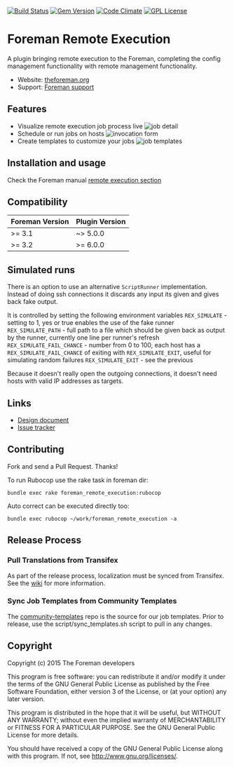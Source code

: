 [![Build Status](https://img.shields.io/jenkins/s/http/ci.theforeman.org/test_plugin_foreman_remote_execution_master.svg)](http://ci.theforeman.org/job/test_plugin_foreman_remote_execution_master)
[![Gem Version](https://img.shields.io/gem/v/foreman_remote_execution.svg)](https://rubygems.org/gems/foreman_remote_execution)
[![Code Climate](https://codeclimate.com/github/theforeman/foreman_remote_execution/badges/gpa.svg)](https://codeclimate.com/github/theforeman/foreman_remote_execution)
[![GPL License](https://img.shields.io/github/license/theforeman/foreman_remote_execution.svg)](https://github.com/theforeman/foreman_remote_execution/blob/master/LICENSE)

# Foreman Remote Execution

A plugin bringing remote execution to the Foreman, completing the config
management functionality with remote management functionality.

* Website: [theforeman.org](http://theforeman.org)
* Support: [Foreman support](http://theforeman.org/support.html)

## Features

* Visualize remote execution job process live
![job detail](http://theforeman.org/plugins/foreman_remote_execution/0.0/job_detail_1.png)
* Schedule or run jobs on hosts
![invocation form](http://theforeman.org/plugins/foreman_remote_execution/0.0/invocation_form.png)
* Create templates to customize your jobs
![job templates](http://theforeman.org/plugins/foreman_remote_execution/0.0/job_template_form.png)

## Installation and usage

Check the Foreman manual [remote execution section](http://theforeman.org/plugins/foreman_remote_execution/)

## Compatibility

| Foreman Version | Plugin Version |
| --------------- | -------------- |
| >= 3.1          | ~> 5.0.0       |
| >= 3.2          | >= 6.0.0       |

## Simulated runs
There is an option to use an alternative `ScriptRunner` implementation. Instead of doing ssh connections it discards any input its given and gives back fake output.

It is controlled by setting the following environment variables
`REX_SIMULATE` - setting to 1, yes or true enables the use of the fake runner
`REX_SIMULATE_PATH` - full path to a file which should be given back as output by the runner, currently one line per runner's refresh
`REX_SIMULATE_FAIL_CHANCE` - number from 0 to 100, each host has a `REX_SIMULATE_FAIL_CHANCE` of exiting with `REX_SIMULATE_EXIT`, useful for simulating random failures
`REX_SIMULATE_EXIT` - see the previous

Because it doesn't really open the outgoing connections, it doesn't need hosts with valid IP addresses as targets.

## Links

* [Design document](http://theforeman.github.io/foreman_remote_execution/design/)
* [Issue tracker](http://projects.theforeman.org/projects/foreman_remote_execution)

## Contributing

Fork and send a Pull Request. Thanks!

To run Rubocop use the rake task in foreman dir:

    bundle exec rake foreman_remote_execution:rubocop

Auto correct can be executed directly too:

    bundle exec rubocop ~/work/foreman_remote_execution -a

## Release Process

### Pull Translations from Transifex

As part of the release process, localization must be synced from Transifex. See the [wiki](http://projects.theforeman.org/projects/foreman/wiki/How_to_Create_a_Plugin#Pulling-translations-from-Transifex) for more information.

### Sync Job Templates from Community Templates

The [community-templates](https://github.com/theforeman/community-templates.git) repo is the source for our job templates.  Prior to release, use the script/sync_templates.sh script to pull in any changes.


## Copyright

Copyright (c) 2015 The Foreman developers

This program is free software: you can redistribute it and/or modify
it under the terms of the GNU General Public License as published by
the Free Software Foundation, either version 3 of the License, or
(at your option) any later version.

This program is distributed in the hope that it will be useful,
but WITHOUT ANY WARRANTY; without even the implied warranty of
MERCHANTABILITY or FITNESS FOR A PARTICULAR PURPOSE.  See the
GNU General Public License for more details.

You should have received a copy of the GNU General Public License
along with this program.  If not, see <http://www.gnu.org/licenses/>.

